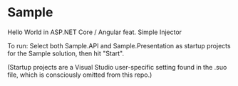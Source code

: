 # Sample
Hello World in ASP.NET Core / Angular feat. Simple Injector

To run: Select both Sample.API and Sample.Presentation as startup projects for the Sample solution, then hit "Start".

(Startup projects are a Visual Studio user-specific setting found in the .suo file, which is consciously omitted from this repo.)
